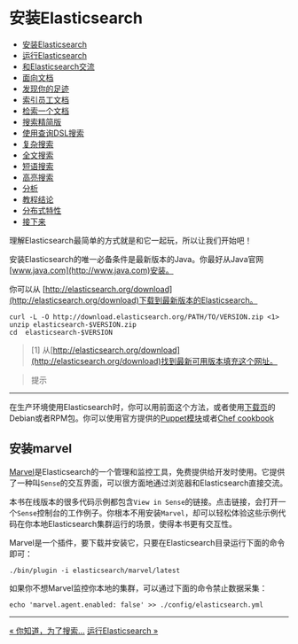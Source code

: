 
安装Elasticsearch
========

* [安装Elasticsearch](installing-elasticsearch.md)
* [运行Elasticsearch](running-elasticsearch.md)
* [和Elasticsearch交流](talking-to-elasticsearch.md)
* [面向文档](document-oriented.md)
* [发现你的足迹](finding-your-feet.md)
* [索引员工文档](indexing-employee-documents.md)
* [检索一个文档](retrieving-a-document.md)
* [搜索精简版](search-lite.md)
* [使用查询DSL搜索](search-with-query-dsl.md)
* [复杂搜索](more-complicated-searches.md)
* [全文搜索](full-text-search.md)
* [短语搜索](phrase-search.md)
* [高亮搜索](highlighting-our-searches.md)
* [分析](analytics.md)
* [教程结论](tutorial-conclusion.md)
* [分布式特性](distributed-nature.md)
* [接下来](next-steps.md)

理解Elasticsearch最简单的方式就是和它一起玩，所以让我们开始吧！

安装Elasticsearch的唯一必备条件是最新版本的Java。你最好从Java官网[www.java.com](http://www.java.com)安装。

你可以从 [http://elasticsearch.org/download](http://elasticsearch.org/download)下载到最新版本的Elasticsearch。

```shell
curl -L -O http://download.elasticsearch.org/PATH/TO/VERSION.zip <1>
unzip elasticsearch-$VERSION.zip
cd  elasticsearch-$VERSION
```

> [1] 从[http://elasticsearch.org/download](http://elasticsearch.org/download)找到最新可用版本填充这个网址。

> 提示
-----
在生产环境使用Elasticsearch时，你可以用前面这个方法，或者使用[下载页](http://www.elasticsearch.org/downloads)的Debian或者RPM包。你可以使用官方提供的[Puppet模块](https://github.com/elasticsearch/puppet-elasticsearch)或者[Chef cookbook](https://github.com/elasticsearch/cookbook-elasticsearch)

安装marvel
-------------


[Marvel](http://www.elasticsearch.com/products/marvel)是Elasticsearch的一个管理和监控工具，免费提供给开发时使用。它提供了一种叫`Sense`的交互界面，可以很方面地通过浏览器和Elasticsearch直接交流。

本书在线版本的很多代码示例都包含`View in Sense`的链接。点击链接，会打开一个`Sense`控制台的工作例子。你根本不用安装`Marvel`，却可以轻松体验这些示例代码在你本地Elasticsearch集群运行的场景，使得本书更有交互性。

Marvel是一个插件，要下载并安装它，只要在Elasticsearch目录运行下面的命令即可：

```shell
./bin/plugin -i elasticsearch/marvel/latest
```
如果你不想Marvel监控你本地的集群，可以通过下面的命令禁止数据采集：

```shell
echo 'marvel.agent.enabled: false' >> ./config/elasticsearch.yml
```
------------------

[« 你知道，为了搜索...](you-know-for-search.md)     [运行Elasticsearch »](running-elasticsearch.md) 

